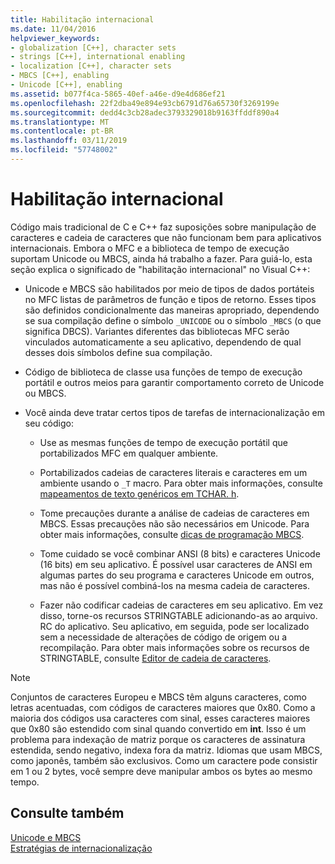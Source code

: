 ```yaml
---
title: Habilitação internacional
ms.date: 11/04/2016
helpviewer_keywords:
- globalization [C++], character sets
- strings [C++], international enabling
- localization [C++], character sets
- MBCS [C++], enabling
- Unicode [C++], enabling
ms.assetid: b077f4ca-5865-40ef-a46e-d9e4d686ef21
ms.openlocfilehash: 22f2dba49e894e93cb6791d76a65730f3269199e
ms.sourcegitcommit: dedd4c3cb28adec3793329018b9163ffddf890a4
ms.translationtype: MT
ms.contentlocale: pt-BR
ms.lasthandoff: 03/11/2019
ms.locfileid: "57748002"
---
```

# <a name="international-enabling"></a>Habilitação internacional

Código mais tradicional de C e C++ faz suposições sobre manipulação de caracteres e cadeia de caracteres que não funcionam bem para aplicativos internacionais. Embora o MFC e a biblioteca de tempo de execução suportam Unicode ou MBCS, ainda há trabalho a fazer. Para guiá-lo, esta seção explica o significado de "habilitação internacional" no Visual C++:

- Unicode e MBCS são habilitados por meio de tipos de dados portáteis no MFC listas de parâmetros de função e tipos de retorno. Esses tipos são definidos condicionalmente das maneiras apropriado, dependendo se sua compilação define o símbolo `_UNICODE` ou o símbolo `_MBCS` (o que significa DBCS). Variantes diferentes das bibliotecas MFC serão vinculados automaticamente a seu aplicativo, dependendo de qual desses dois símbolos define sua compilação.

- Código de biblioteca de classe usa funções de tempo de execução portátil e outros meios para garantir comportamento correto de Unicode ou MBCS.

- Você ainda deve tratar certos tipos de tarefas de internacionalização em seu código:

   - Use as mesmas funções de tempo de execução portátil que portabilizados MFC em qualquer ambiente.

   - Portabilizados cadeias de caracteres literais e caracteres em um ambiente usando o `_T` macro. Para obter mais informações, consulte [mapeamentos de texto genéricos em TCHAR. h](../text/generic-text-mappings-in-tchar-h.md).

   - Tome precauções durante a análise de cadeias de caracteres em MBCS. Essas precauções não são necessários em Unicode. Para obter mais informações, consulte [dicas de programação MBCS](../text/mbcs-programming-tips.md).

   - Tome cuidado se você combinar ANSI (8 bits) e caracteres Unicode (16 bits) em seu aplicativo. É possível usar caracteres de ANSI em algumas partes do seu programa e caracteres Unicode em outros, mas não é possível combiná-los na mesma cadeia de caracteres.

   - Fazer não codificar cadeias de caracteres em seu aplicativo. Em vez disso, torne-os recursos STRINGTABLE adicionando-as ao arquivo. RC do aplicativo. Seu aplicativo, em seguida, pode ser localizado sem a necessidade de alterações de código de origem ou a recompilação. Para obter mais informações sobre os recursos de STRINGTABLE, consulte [Editor de cadeia de caracteres](../windows/string-editor.md).

> [!NOTE]
>  Conjuntos de caracteres Europeu e MBCS têm alguns caracteres, como letras acentuadas, com códigos de caracteres maiores que 0x80. Como a maioria dos códigos usa caracteres com sinal, esses caracteres maiores que 0x80 são estendido com sinal quando convertido em **int**. Isso é um problema para indexação de matriz porque os caracteres de assinatura estendida, sendo negativo, indexa fora da matriz. Idiomas que usam MBCS, como japonês, também são exclusivos. Como um caractere pode consistir em 1 ou 2 bytes, você sempre deve manipular ambos os bytes ao mesmo tempo.

## <a name="see-also"></a>Consulte também

[Unicode e MBCS](../text/unicode-and-mbcs.md)<br/>
[Estratégias de internacionalização](../text/internationalization-strategies.md)

